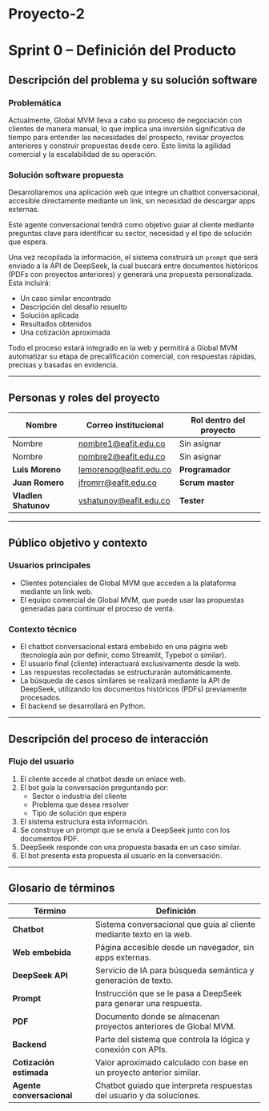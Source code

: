 # Proyecto-2

# Sprint 0 – Definición del Producto

## Descripción del problema y su solución software

### Problemática
Actualmente, Global MVM lleva a cabo su proceso de negociación con clientes de manera manual, lo que implica una inversión significativa de tiempo para entender las necesidades del prospecto, revisar proyectos anteriores y construir propuestas desde cero. Esto limita la agilidad comercial y la escalabilidad de su operación.

### Solución software propuesta
Desarrollaremos una aplicación web que integre un chatbot conversacional, accesible directamente mediante un link, sin necesidad de descargar apps externas.

Este agente conversacional tendrá como objetivo guiar al cliente mediante preguntas clave para identificar su sector, necesidad y el tipo de solución que espera.

Una vez recopilada la información, el sistema construirá un `prompt` que será enviado a la API de DeepSeek, la cual buscará entre documentos históricos (PDFs con proyectos anteriores) y generará una propuesta personalizada. Esta incluirá:

-  Un caso similar encontrado  
-  Descripción del desafío resuelto  
-  Solución aplicada  
-  Resultados obtenidos  
-  Una cotización aproximada  

Todo el proceso estará integrado en la web y permitirá a Global MVM automatizar su etapa de precalificación comercial, con respuestas rápidas, precisas y basadas en evidencia.

---

##  Personas y roles del proyecto

| Nombre              | Correo institucional         | Rol dentro del proyecto |
|---------------------|------------------------------|--------------------------|
| Nombre              | nombre1@eafit.edu.co         | Sin asignar              |
| Nombre              | nombre2@eafit.edu.co         | Sin asignar              |
| **Luis Moreno**     | lemorenog@eafit.edu.co       | **Programador**          |
| **Juan Romero**     | jfromrr@eafit.edu.co         | **Scrum master**         |
| **Vladlen Shatunov**| vshatunov@eafit.edu.co       | **Tester**               |

---

##  Público objetivo y contexto

###  Usuarios principales

- Clientes potenciales de Global MVM que acceden a la plataforma mediante un link web.  
- El equipo comercial de Global MVM, que puede usar las propuestas generadas para continuar el proceso de venta.

###  Contexto técnico

- El chatbot conversacional estará embebido en una página web (tecnología aún por definir, como Streamlit, Typebot o similar).
- El usuario final (cliente) interactuará exclusivamente desde la web.
- Las respuestas recolectadas se estructurarán automáticamente.
- La búsqueda de casos similares se realizará mediante la API de DeepSeek, utilizando los documentos históricos (PDFs) previamente procesados.
- El backend se desarrollará en Python.

---

##  Descripción del proceso de interacción

###  Flujo del usuario

1. El cliente accede al chatbot desde un enlace web.  
2. El bot guía la conversación preguntando por:  
   - Sector o industria del cliente  
   - Problema que desea resolver  
   - Tipo de solución que espera  
3. El sistema estructura esta información.  
4. Se construye un prompt que se envía a DeepSeek junto con los documentos PDF.  
5. DeepSeek responde con una propuesta basada en un caso similar.  
6. El bot presenta esta propuesta al usuario en la conversación.

---

##  Glosario de términos

| Término               | Definición                                                                 |
|-----------------------|----------------------------------------------------------------------------|
| **Chatbot**           | Sistema conversacional que guía al cliente mediante texto en la web.       |
| **Web embebida**      | Página accesible desde un navegador, sin apps externas.                    |
| **DeepSeek API**      | Servicio de IA para búsqueda semántica y generación de texto.              |
| **Prompt**            | Instrucción que se le pasa a DeepSeek para generar una respuesta.          |
| **PDF**               | Documento donde se almacenan proyectos anteriores de Global MVM.           |
| **Backend**           | Parte del sistema que controla la lógica y conexión con APIs.              |
| **Cotización estimada** | Valor aproximado calculado con base en un proyecto anterior similar.     |
| **Agente conversacional** | Chatbot guiado que interpreta respuestas del usuario y da soluciones.  |
